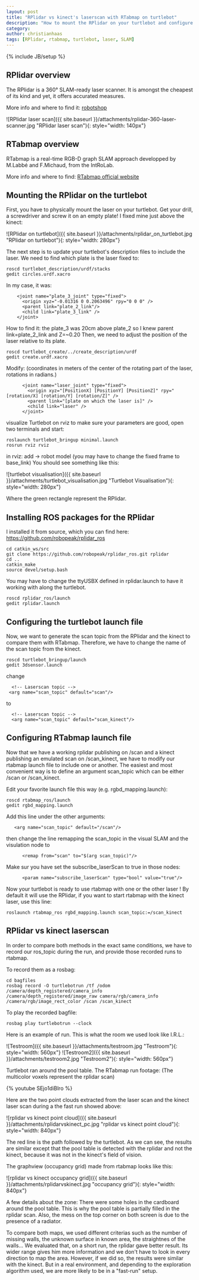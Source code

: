 ```yaml
---
layout: post
title: "RPlidar vs kinect's laserscan with RTabmap on turtlebot"
description: "How to mount the RPlidar on your turtlebot and configure rtabmap to use it. Overview of the results"
category: 
author: christianhaas
tags: [RPlidar, rtabmap, turtlebot, laser, SLAM]
---
```

{% include JB/setup %}

## RPlidar overview

The RPlidar is a 360° SLAM-ready laser scanner. It is amongst the cheapest of its kind and yet, it offers accurated measures.

More info and where to find it: [robotshop](http://www.robotshop.com/en/rplidar-360-laser-scanner.html)

![RPlidar laser scan]({{ site.baseurl }}/attachments/rplidar-360-laser-scanner.jpg "RPlidar laser scan"){: style="width: 140px"}

## RTabmap overview

RTabmap is a real-time RGB-D graph SLAM approach developped by  M.Labbé and F.Michaud, from the IntRoLab.

More info and where to find: [RTabmap official website](http://introlab.github.io/rtabmap/)

## Mounting the RPlidar on the turtlebot

First, you have to physically mount the laser on your turtlebot. Get your drill, a screwdriver and screw it on an empty plate! I fixed mine just above the kinect:

![RPlidar on turtlebot]({{ site.baseurl }}/attachments/rplidar_on_turtlebot.jpg "RPlidar on turtlebot"){: style="width: 280px"}

The next step is to update your turtlebot's description files to include the laser.
We need to find which plate is the laser fixed to:

	roscd turtlebot_description/urdf/stacks
	gedit circles.urdf.xacro

In my case, it was:

	    <joint name="plate_3_joint" type="fixed">
	      <origin xyz="-0.01316 0 0.2063496" rpy="0 0 0" />
	      <parent link="plate_2_link"/>
	      <child link="plate_3_link" />
	    </joint>

How to find it: the plate_3 was 20cm above plate_2 so I knew parent link=plate_2_link and Z=~0.20
Then, we need to adjust the position of the laser relative to its plate.

	roscd turtlebot_create/../create_description/urdf
	gedit create.urdf.xacro

Modify: (coordinates in meters of the center of the rotating part of the laser, rotations in radians.)

		  <joint name="laser_joint" type="fixed">
		    <origin xyz="[PositionX] [PositionY] [PositionZ]" rpy="[rotation/X] [rotation/Y] [rotation/Z]" />
		    <parent link="[plate on which the laser is]" />
		    <child link="laser" />
		  </joint>

visualize Turtlebot on rviz to make sure your parameters are good, open two terminals and start:

	roslaunch turtlebot_bringup minimal.launch
	rosrun rviz rviz

in rviz: add -> robot model (you may have to change the fixed frame to base_link)
You should see something like this:

![turtlebot visualisation]({{ site.baseurl }}/attachments/turtlebot_visualisation.jpg "Turtlebot Visualisation"){: style="width: 280px"}

Where the green rectangle represent the RPlidar.

## Installing ROS packages for the RPlidar

I installed it from source, which you can find here: <https://github.com/robopeak/rplidar_ros>

	cd catkin_ws/src
	git clone https://github.com/robopeak/rplidar_ros.git rplidar
	cd ..
	catkin_make
	source devel/setup.bash


You may have to change the ttyUSBX defined in rplidar.launch to have it working with along the turtlebot.

	roscd rplidar_ros/launch
	gedit rplidar.launch


## Configuring the turtlebot launch file
Now, we want to generate the scan topic from the RPlidar and the kinect to compare them with RTabmap.
Therefore, we have to change the name of the scan topic from the kinect.

	roscd turtlebot_bringup/launch
	gedit 3dsensor.launch


change

	  <!-- Laserscan topic -->
 	 <arg name="scan_topic" default="scan"/>


to

	  <!-- Laserscan topic -->
	  <arg name="scan_topic" default="scan_kinect"/>


## Configuring RTabmap launch file

Now that we have a working rplidar publishing on /scan and a kinect publishing an emulated scan on /scan_kinect, we have to modify our rtabmap launch file to include one or another.
The easiest and most convenient way is to define an argument scan_topic which can be either /scan or /scan_kinect.

Edit your favorite launch file this way (e.g. rgbd_mapping.launch):

	roscd rtabmap_ros/launch
	gedit rgbd_mapping.launch

Add this line under the other arguments:

	   <arg name="scan_topic" default="/scan"/>

then change the line remapping the scan_topic in the visual SLAM and the visulation node to

	      <remap from="scan" to="$(arg scan_topic)"/>

Make sur you have set the subscribe_laserScan to true in those nodes:

	      <param name="subscribe_laserScan" type="bool" value="true"/>

Now your turtlebot is ready to use rtabmap with one or the other laser ! By default it will use the RPlidar, if you want to start rtabmap with the kinect laser, use this line:

	roslaunch rtabmap_ros rgbd_mapping.launch scan_topic:=/scan_kinect


## RPlidar vs kinect laserscan

In order to compare both methods in the exact same conditions, we have to record our ros_topic during the run, and provide those recorded runs to rtabmap.

To record them as a rosbag:

	cd bagfiles
	rosbag record -O turtlebotrun /tf /odom /camera/depth_registered/camera_info /camera/depth_registered/image_raw camera/rgb/camera_info /camera/rgb/image_rect_color /scan /scan_kinect


To play the recorded bagfile:

	rosbag play turtlebotrun --clock


Here is an example of run. This is what the room we used look like I.R.L.:

![Testroom]({{ site.baseurl }}/attachments/testroom.jpg "Testroom"){: style="width: 560px"}
![Testroom2]({{ site.baseurl }}/attachments/testroom2.jpg "Testroom2"){: style="width: 560px"}

Turtlebot ran around the pool table. The RTabmap run footage: (The multicolor voxels represent the rplidar scan)

{% youtube SEjo1diBlro %}

Here are the two point clouds extracted from the laser scan and the kinect laser scan during a the fast run showed above:

![rplidar vs kinect point cloud]({{ site.baseurl }}/attachments/rplidarvskinect_pc.jpg "rplidar vs kinect point cloud"){: style="width: 840px"}

The red line is the path followed by the turtlebot.
As we can see, the results are similar except that the pool table is detected with the rplidar and not the kinect, because it was not in the kinect's field of vision.

The graphview (occupancy grid) made from rtabmap looks like this:

![rplidar vs kinect occupancy grid]({{ site.baseurl }}/attachments/rplidarvskinect.jpg "occupancy grid"){: style="width: 840px"}

A few details about the zone:
There were some holes in the cardboard around the pool table. This is why the pool table is partially filled in the rplidar scan. Also, the mess on the top corner on both screen is due to the presence of a radiator.

To compare both maps, we used different criterias such as the number of missing walls, the unknown surface in known area, the straightnes of the walls...
We evaluated that, on a short run, the rplidar gave better result. Its wider range gives him more information and we don't have to look in every direction to map the area. However, if we did so, the results were similar with the kinect.
But in a real environment, and depending to the exploration algorithm used, we are more likely to be in a "fast-run" setup.

